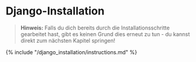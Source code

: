 # Django-Installation

> **Hinweis:** Falls du dich bereits durch die Installationsschritte gearbeitet hast, gibt es keinen Grund dies erneut zu tun - du kannst direkt zum nächsten Kapitel springen!

{% include "/django_installation/instructions.md" %}
